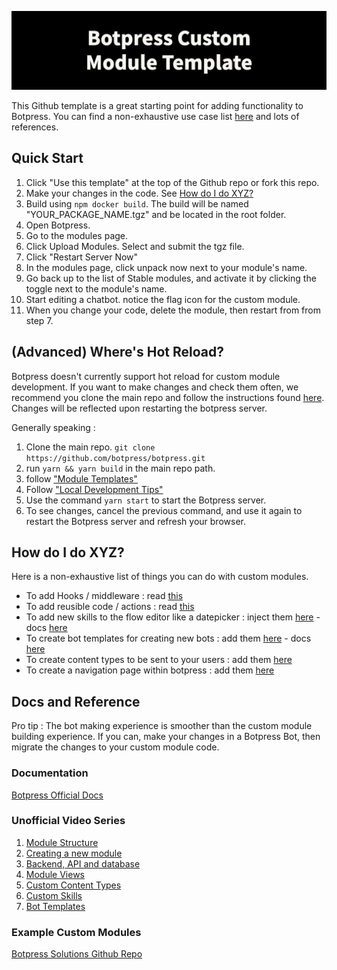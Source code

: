 
![Botpress Custom Module Template](readme-banner.png)


This Github template is a great starting point for adding functionality to Botpress. You can find a non-exhaustive use case list [here](#how-do-i-do-xyz?) and lots of references.

## Quick Start 

1. Click "Use this template" at the top of the Github repo or fork this repo.
2. Make your changes in the code. See [How do I do XYZ?](#how-do-i-do-xyz?)
3. Build using ``npm docker build``. The build will be named "YOUR_PACKAGE_NAME.tgz" and be located in the root folder.
4. Open Botpress.
5. Go to the modules page.
6. Click Upload Modules. Select and submit the tgz file.
7. Click "Restart Server Now"
8. In the modules page, click unpack now next to your module's name.
9. Go back up to the list of Stable modules, and activate it by clicking the toggle next to the module's name.
10. Start editing a chatbot. notice the flag icon for the custom module.
11. When you change your code, delete the module, then restart from from step 7.


## (Advanced) Where's Hot Reload?
Botpress doesn't currently support hot reload for custom module development. If you want to make changes and check them often, we recommend you clone the main repo and follow the instructions found [here](https://botpress.com/docs/building-chatbots/developers/custom-modules#local-development-tips). Changes will be reflected upon restarting the botpress server.

Generally speaking : 
1) Clone the main repo. ``git clone https://github.com/botpress/botpress.git``
2) run ``yarn && yarn build`` in the main repo path.
3) follow ["Module Templates"](https://botpress.com/docs/building-chatbots/developers/custom-modules#module-templates)
4) Follow ["Local Development Tips"](https://botpress.com/docs/building-chatbots/developers/custom-modules#local-development-tips)
5) Use the command ``yarn start`` to start the Botpress server.
6) To see changes, cancel the previous command, and use it again to restart the Botpress server and refresh your browser.

## How do I do XYZ? 

Here is a non-exhaustive list of things you can do with custom modules.

- To add Hooks / middleware : read [this](src/hooks/README.md)
- To add reusible code / actions : read [this](src/actions/README.md)
- To add new skills to the flow editor like a datepicker : inject them [here](src/backend/index.ts) - docs [here](https://botpress.com/docs/building-chatbots/developers/custom-modules#skills)  
- To create bot templates for creating new bots : add them [here](src/bot-templates/) - docs [here](https://botpress.com/docs/building-chatbots/developers/custom-modules#bottemplates)
- To create content types to be sent to your users : add them [here](src/views/lite/)
- To create a navigation page within botpress : add them [here](src/views/full/index.jsx)


## Docs and Reference 

Pro tip : 
The bot making experience is smoother than the custom module building experience. If you can, make your changes in a Botpress Bot, then migrate the changes to your custom module code. 

### Documentation
[Botpress Official Docs](https://botpress.com/docs/building-chatbots/developers/custom-modules)

### Unofficial Video Series
1) [Module Structure](https://share.descript.com/view/F7HWNQVbpEX)
2) [Creating a new module](https://share.descript.com/view/t5iYzfqHrJu)
3) [Backend, API and database](https://share.descript.com/view/C6uaCVLx5wI)
4) [Module Views](https://share.descript.com/view/5FdZBxlzrEe)
5) [Custom Content Types](https://share.descript.com/view/Bz382dj6EFG)
6) [Custom Skills](https://share.descript.com/view/dDOkVlvTaoT)
7) [Bot Templates](https://share.descript.com/view/b6OAuV8C86E)

### Example Custom Modules
[Botpress Solutions Github Repo](https://github.com/botpress/solutions/tree/master/custom%20modules)